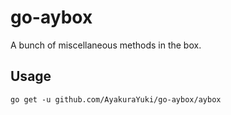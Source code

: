 # go-aybox

A bunch of miscellaneous methods in the box.

## Usage

```shell
go get -u github.com/AyakuraYuki/go-aybox/aybox
```
